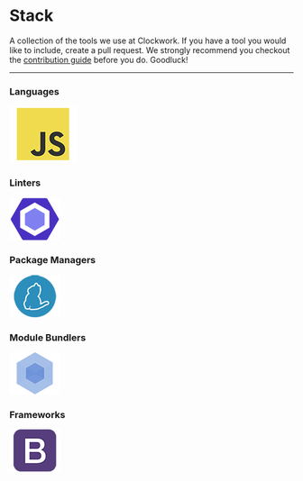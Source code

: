 # Stack

A collection of the tools we use at Clockwork. 
If you have a tool you would like to include, create a pull request.
We strongly recommend you checkout the [contribution guide](../../../guidelines/CONTRIBUTING.md)
before you do. Goodluck!

---

### Languages

![JS](./img/js-padded.png)

### Linters

[![ESLint](./img/eslint-padded-90.png)](http://eslint.org/)

### Package Managers

[![Yarn](./img/yarn-padded-90.png)](https://yarnpkg.com/)

### Module Bundlers

[![Webpack](./img/webpack-padded-90.png)](https://webpack.github.io/)

### Frameworks

[![Bootstrap](./img/bootstrap-padded-90.png)](http://getbootstrap.com/)

